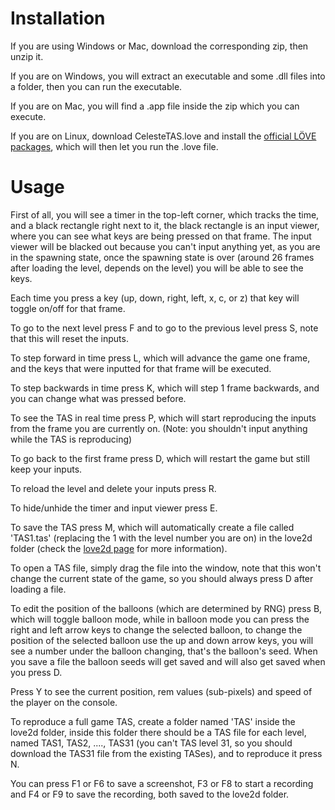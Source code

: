 # Installation
If you are using Windows or Mac, download the corresponding zip, then unzip it.

If you are on Windows, you will extract an executable and some .dll files into a folder, then you can run the executable.

If you are on Mac, you will find a .app file inside the zip which you can execute.

If you are on Linux, download CelesteTAS.love and install the [official LÖVE packages](https://www.love2d.org), which will then let you run the .love file.

# Usage
First of all, you will see a timer in the top-left corner, which tracks the time, and a black rectangle right next to it, the black rectangle is an input viewer, where you can see what keys are being pressed on that frame. The input viewer will be blacked out because you can't input anything yet, as you are in the spawning state, once the spawning state is over (around 26 frames after loading the level, depends on the level) you will be able to see the keys.

Each time you press a key (up, down, right, left, x, c, or z) that key will toggle on/off for that frame.

To go to the next level press F and to go to the previous level press S, note that this will reset the inputs.

To step forward in time press L, which will advance the game one frame, and the keys that were inputted for that frame will be executed.

To step backwards in time press K, which will step 1 frame backwards, and you can change what was pressed before.

To see the TAS in real time press P, which will start reproducing the inputs from the frame you are currently on. (Note: you shouldn't input anything while the TAS is reproducing)

To go back to the first frame press D, which will restart the game but still keep your inputs.

To reload the level and delete your inputs press R.

To hide/unhide the timer and input viewer press E.

To save the TAS press M, which will automatically create a file called 'TAS1.tas' (replacing the 1 with the level number you are on) in the love2d folder (check the [love2d page](https://love2d.org/wiki/love.filesystem) for more information).

To open a TAS file, simply drag the file into the window, note that this won't change the current state of the game, so you should always press D after loading a file.

To edit the position of the balloons (which are determined by RNG) press B, which will toggle balloon mode, while in balloon mode you can press the right and left arrow keys to change the selected balloon, to change the position of the selected balloon use the up and down arrow keys, you will see a number under the balloon changing, that's the balloon's seed. When you save a file the balloon seeds will get saved and will also get saved when you press D.

Press Y to see the current position, rem values (sub-pixels) and speed of the player on the console.

To reproduce a full game TAS, create a folder named 'TAS' inside the love2d folder, inside this folder there should be a TAS file for each level, named TAS1, TAS2, ...., TAS31 (you can't TAS level 31, so you should download the TAS31 file from the existing TASes), and to reproduce it press N.

You can press F1 or F6 to save a screenshot, F3 or F8 to start a recording and F4 or F9 to save the recording, both saved to the love2d folder.
